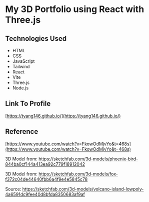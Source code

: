 # My 3D Portfolio using React with Three.js

## Technologies Used
- HTML
- CSS
- JavaScript
- Tailwind
- React
- Vite
- Three.js
- Node.js

## Link To Profile

[https://tyang146.github.io/](https://tyang146.github.io/)

## Reference

[https://www.youtube.com/watch?v=FkowOdMjvYo&t=468s](https://www.youtube.com/watch?v=FkowOdMjvYo&t=468s)

3D Model from: https://sketchfab.com/3d-models/phoenix-bird-844ba0cf144a413ea92c779f18912042

3D Model from: https://sketchfab.com/3d-models/fox-f372c04de44640fbb6a4f9e4e5845c78

Source: https://sketchfab.com/3d-models/volcano-island-lowpoly-4a6591dc9fee40d8bfda8350683af9af